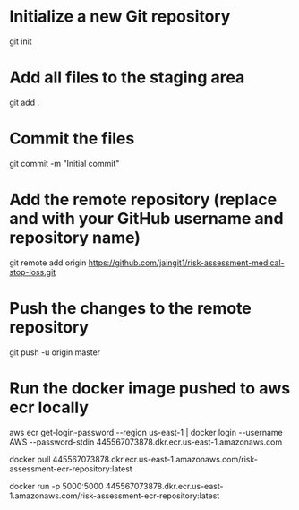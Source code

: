 # Initialize a new Git repository
git init

# Add all files to the staging area
git add .

# Commit the files
git commit -m "Initial commit"

# Add the remote repository (replace <username> and <repository> with your GitHub username and repository name)
git remote add origin https://github.com/jaingit1/risk-assessment-medical-stop-loss.git

# Push the changes to the remote repository
git push -u origin master


# Run the docker image pushed to aws ecr locally
aws ecr get-login-password --region us-east-1 | docker login --username AWS --password-stdin 445567073878.dkr.ecr.us-east-1.amazonaws.com

docker pull 445567073878.dkr.ecr.us-east-1.amazonaws.com/risk-assessment-ecr-repository:latest

docker run -p 5000:5000 445567073878.dkr.ecr.us-east-1.amazonaws.com/risk-assessment-ecr-repository:latest
